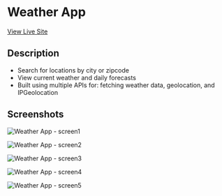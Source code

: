# Weather App
 
 [View Live Site](https://weatherapp-heyitsbilly.netlify.app/)
 
 ## Description

 * Search for locations by city or zipcode
 * View current weather and daily forecasts
 * Built using multiple APIs for: fetching weather data, geolocation, and IPGeolocation
 
 ## Screenshots
 
![Weather App - screen1](https://github.com/billyfarrell95/Weather-App/assets/25358057/78544b47-fc40-4abe-9c96-c7b68195912c)

![Weather App - screen2](https://github.com/billyfarrell95/Weather-App/assets/25358057/15482467-4313-4944-b93f-5645bef37666)

![Weather App - screen3](https://github.com/billyfarrell95/Weather-App/assets/25358057/c4fb5ed4-5d42-4b21-861e-1fb99b37713c)

![Weather App - screen4](https://github.com/billyfarrell95/Weather-App/assets/25358057/db6b7dab-ce1a-436a-86d9-a8d1cb03506b)

![Weather App - screen5](https://github.com/billyfarrell95/Weather-App/assets/25358057/fef07ee1-1bc1-4a9b-ba54-c663cdab0c53)
